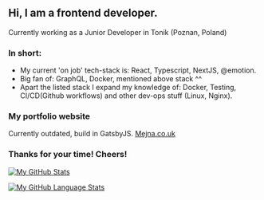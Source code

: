 ## Hi, I am a frontend developer.
Currently working as a Junior Developer in Tonik (Poznan, Poland)

### In short:
* My current 'on job' tech-stack is: React, Typescript, NextJS, @emotion.
* Big fan of: GraphQL, Docker, mentioned above stack ^^
* Apart the listed stack I expand my knowledge of: Docker, Testing, CI/CD(Github workflows) and other dev-ops stuff (Linux, Nginx). 

### My portfolio website
Currently outdated, build in GatsbyJS.
[Mejna.co.uk](https://mejna.co.uk)

### Thanks for your time! Cheers!

[![My GitHub Stats](https://github-readme-stats.vercel.app/api/?username=pmejna&count_private=true&theme=tokyonight&showicons=true)]()

[![My GitHub Language Stats](https://github-readme-stats.vercel.app/api/top-langs/?username=pmejna&langs_count=5&theme=tokyonight)]()
